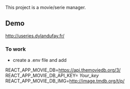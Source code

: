 This project is a movie/serie manager.

## Demo
http://useries.dylandufay.fr/


### To work
- create a .env file and add

REACT_APP_MOVIE_DB=https://api.themoviedb.org/3/
REACT_APP_MOVIE_DB_API_KEY= *Your_key*
REACT_APP_MOVIE_DB_IMG=http://image.tmdb.org/t/p/
